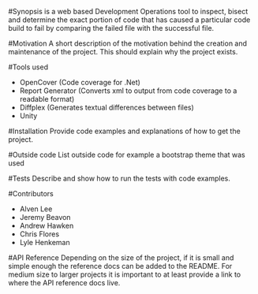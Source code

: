 #Synopsis
 is a web based Development Operations tool to inspect, bisect and determine the exact portion of code that has caused a particular code build to fail by comparing the failed file with the successful file.

#Motivation
A short description of the motivation behind the creation and maintenance of the project. This should explain why the project exists.

#Tools used
- OpenCover (Code coverage for .Net)
- Report Generator (Converts xml to output from code coverage to a readable format)
- Diffplex (Generates textual differences between files)
- Unity

#Installation
Provide code examples and explanations of how to get the project.

#Outside code
List outside code for example a bootstrap theme that was used

#Tests
Describe and show how to run the tests with code examples.

#Contributors
- Alven Lee
- Jeremy Beavon
- Andrew Hawken
- Chris Flores
- Lyle Henkeman

#API Reference
Depending on the size of the project, if it is small and simple enough the reference docs can be added to the README. For medium size to larger projects it is important to at least provide a link to where the API reference docs live.
